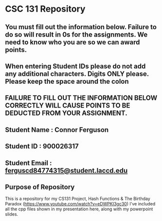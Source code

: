 # CSC 131 Repository

## You must fill out the information below. Failure to do so will result in 0s for the assignments. We need to know who you are so we can award points. 

## When entering Student IDs please do not add any additional characters. Digits ONLY please. Please keep the space around the colon

## FAILURE TO FILL OUT THE INFORMATION BELOW CORRECTLY WILL CAUSE POINTS TO BE DEDUCTED FROM YOUR ASSIGNMENT.

## Student Name  : Connor Ferguson

## Student ID    : 900026317

## Student Email : ferguscd84774315@student.laccd.edu

## Purpose of Repository

This is a repository for my CS131 Project, Hash Functions & The Birthday Paradox (https://www.youtube.com/watch?v=eDWPKI3gc30)
I've included all the cpp files shown in my presentation here, along with my powerpoint slides.
